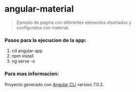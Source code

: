 # angular-material

> Ejemplo de pagina con diferentes elementos diseñados y configuratos con material.

### Pasos para la ejecucion de la app:
1. cd angular-app
2. npm install
3. ng serve -o

### Para mas informacion:
Proyecto generado con [Angular CLI](https://github.com/angular/angular-cli) version 7.0.2.